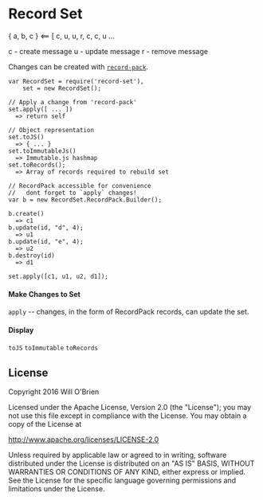 
# Record Set

 { a, b, c } <== [ c, u, u, r, c, c, u ...

 c - create message
 u - update message
 r - remove message

Changes can be created with [`record-pack`](https://github.com/will-ob/record-pack).

```
var RecordSet = require('record-set'),
    set = new RecordSet();

// Apply a change from 'record-pack'
set.apply([ ... ])
  => return self

// Object representation
set.toJS()
  => { ... }
set.toImmutableJs()
  => Immutable.js hashmap
set.toRecords();
  => Array of records required to rebuild set

// RecordPack accessible for convenience
//   dont forget to `apply` changes!
var b = new RecordSet.RecordPack.Builder();

b.create()
  => c1
b.update(id, "d", 4);
  => u1
b.update(id, "e", 4);
  => u2
b.destroy(id)
  => d1

set.apply([c1, u1, u2, d1]);
```

#### Make Changes to Set

`apply` -- changes, in the form of RecordPack records, can update the set.

#### Display

`toJS`
`toImmutable`
`toRecords`

License
-------

Copyright 2016 Will O'Brien

Licensed under the Apache License, Version 2.0 (the "License"); you may not use this file except in compliance with the License. You may obtain a copy of the License at

http://www.apache.org/licenses/LICENSE-2.0

Unless required by applicable law or agreed to in writing, software distributed under the License is distributed on an "AS IS" BASIS, WITHOUT WARRANTIES OR CONDITIONS OF ANY KIND, either express or implied. See the License for the specific language governing permissions and limitations under the License.
